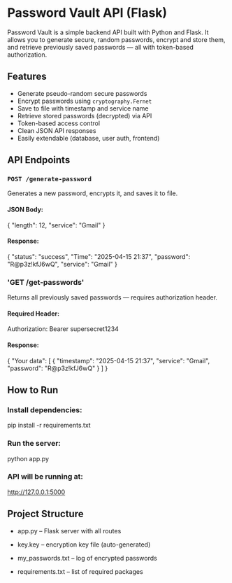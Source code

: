 # Password Vault API (Flask)

Password Vault is a simple backend API built with Python and Flask. It allows you to generate secure, random passwords, encrypt and store them, and retrieve previously saved passwords — all with token-based authorization.

## Features

- Generate pseudo-random secure passwords
- Encrypt passwords using `cryptography.Fernet`
- Save to file with timestamp and service name
- Retrieve stored passwords (decrypted) via API
- Token-based access control
- Clean JSON API responses
- Easily extendable (database, user auth, frontend)

## API Endpoints

### `POST /generate-password`

Generates a new password, encrypts it, and saves it to file.

#### JSON Body:

{
  "length": 12,
  "service": "Gmail"
}

#### Response:

{
  "status": "success",
  "Time": "2025-04-15 21:37",
  "password": "R@p3z!kfJ6wQ",
  "service": "Gmail"
}

###  'GET /get-passwords'

Returns all previously saved passwords — requires authorization header.

####  Required Header:

Authorization: Bearer supersecret1234

#### Response:

{
  "Your data": [
    {
      "timestamp": "2025-04-15 21:37",
      "service": "Gmail",
      "password": "R@p3z!kfJ6wQ"
    }
  ]
}

##  How to Run

###  Install dependencies:

pip install -r requirements.txt

### Run the server:

python app.py

### API will be running at:

http://127.0.0.1:5000


## Project Structure

- app.py – Flask server with all routes

- key.key – encryption key file (auto-generated)

- my_passwords.txt – log of encrypted passwords

- requirements.txt – list of required packages
